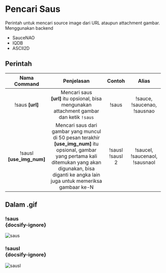 # Pencari Saus
Perintah untuk mencari source image dari URL ataupun attachment gambar.<br>
Menggunakan backend
- SauceNAO
- IQDB
- ASCII2D

## Perintah

| Nama Command | Penjelasan |  Contoh  | Alias |
|:------------:|:----------:|:--------:|:-----:|
| !saus **[url]** | Mencari saus<br>**[url]** itu opsional, bisa mengunakan attachment gambar dan ketik `!saus` | !saus | !sauce, !saucenao, !sausnao |
| !sausl **[use_img_num]** | Mencari saus dari gambar yang muncul di 50 pesan terakhir<br>**[use_img_num]** itu opsional, gambar yang pertama kali ditemukan yang akan digunakan, bisa diganti ke angka lain juga untuk memeriksa gambaar ke-N | !sausl<br>!sausl 2 | !saucel, !saucenaol, !sausnaol |

## Dalam .gif

### !saus<br> {docsify-ignore}
![saus](https://p.ihateani.me/zcdckwur.gif)

### !sausl<br> {docsify-ignore}
![sausl](https://p.ihateani.me/itekazoj.gif)